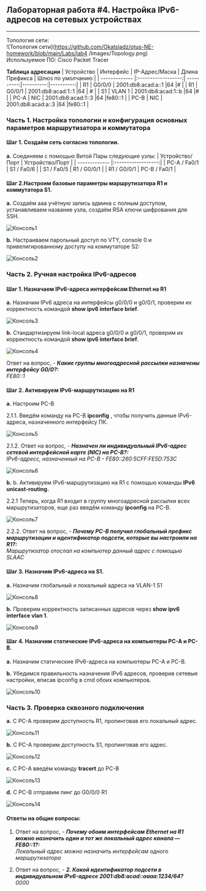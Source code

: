
## Лабораторная работа #4. Настройка IPv6-адресов на сетевых устройствах 
------

Топология сети:  
![Топология сети](https://github.com/Okatsladz/otus-NE-homework/blob/main/Labs/lab4                                  /Images/Topology.png)  
Используемое ПО: Cisco Packet Tracer 

**Таблица адресации**
| Устройство | Интерфейс  | IP-Адрес/Маска | Длина Префикса | Шлюз по умолчанию |
| ------------- |:------------------:| ----------:|----------:|----------:|
| R1     | G0/0/0    | 2001:db8:acad:а::1 |64 |# |
| R1     | G0/0/1 |   2001:db8:acad:1::1  |64 | # |
| S1    | VLAN 1    | 2001:db8:acad:1::b |64 |# |
| PC-A     | NIC |   2001:db8:acad:1::3  |64 |fe80::1 |
| PC-B     | NIC |   2001:db8:acad:а::3 |64 |fe80::1 |

### Часть 1. Настройка топологии и конфигурация основных параметров маршрутизатора и коммутатора

#### Шаг 1. Создаём сеть согласно топологии.  
**a.**	Соединяем с помощью Витой Пары следующие узлы:
| Устройство/Порт | Устройство/Порт | 
| ------------- |:------------------:| 
| PC-A / Fa0/1     | S1 / Fa0/6    | 
| S1 / Fa0/5     | R1 / G0/0/1    | 
| R1 / G0/0/1     | PC-B / Fa0/1   |   


#### Шаг 2.Настроим базовые параметры маршрутизатора R1 и коммутатора S1.
**a.**  Создаём aaa учётную запись админа с полным доступом, устанавливаем название узла, создаём RSA ключи шифрования для SSH.

![Консоль1](https://github.com/Okatsladz/otus-NE-homework/blob/main/Labs/lab5/Images/console1.png)    

**b.**  Настраиваем парольный доступ по VTY, console 0 и привелигированному доступу на коммутаторе S2:

![Консоль2](https://github.com/Okatsladz/otus-NE-homework/blob/main/Labs/lab5/Images/console2.png)    
 
  
### Часть 2. Ручная настройка IPv6-адресов

#### Шаг 1. Назначаем IPv6-адреса интерфейсам Ethernet на R1

**a.** Назначим IPv6 адреса на интерфейсы g0/0/0 и g0/0/1, проверим их корректность командой **show ipv6 interface brief**.

![Консоль3](https://github.com/Okatsladz/otus-NE-homework/blob/main/Labs/lab5/Images/console3.png)    

**b.** Cтандартизируем link-local адреса g0/0/0 и g0/0/1, проверим их корректность командой **show ipv6 interface brief**.

![Консоль4](https://github.com/Okatsladz/otus-NE-homework/blob/main/Labs/lab5/Images/console4.png)    

Ответ на вопрос, - **_Какие группы многоадресной рассылки назначены интерфейсу G0/0?:_**  
_FE80::1_

#### Шаг 2. Активируем IPv6-маршрутизацию на R1

**a.**	Настроим PC-B 

2.1.1. Введём команду на PC-B **ipconfig** , чтобы получить данные IPv6-адреса, назначенного интерфейсу ПК.

![Консоль5](https://github.com/Okatsladz/otus-NE-homework/blob/main/Labs/lab5/Images/console5.png)  

2.1.2. Ответ на вопрос, - **_Назначен ли индивидуальный IPv6-адрес сетевой интерфейсной карте (NIC) на PC-B?:_**  
_IPv6-адресс, назначенный на PC-B - FE80::260:5CFF:FE5D:753C_  

![Консоль6](https://github.com/Okatsladz/otus-NE-homework/blob/main/Labs/lab5/Images/console6.png)  

**b.**  b.	Активируем IPv6-маршрутизацию на R1 с помощью команды **IPv6 unicast-routing.**

2.2.1 Теперь, когда R1 входит в группу многоадресной рассылки всех маршрутизаторов, еще раз введём команду **ipconfig** на PC-B.

![Консоль7](https://github.com/Okatsladz/otus-NE-homework/blob/main/Labs/lab5/Images/console7.png)  

2.2.2. Ответ на вопрос, - **_Почему PC-B получил глобальный префикс маршрутизации и идентификатор подсети, которые вы настроили на R1?:_**  
_Маршрутизатор отослал на компьютер данный адрес с помощью SLAAC_  

#### Шаг 3. Назначим IPv6-адреса на S1.

**a.**	Назначим глобальный и локальный адреса на VLAN-1 S1

![Консоль8](https://github.com/Okatsladz/otus-NE-homework/blob/main/Labs/lab2/Images/console8.png)  

**b.**	Проверим корректность записанных адресов через **show ipv6 interface vlan 1**.

![Консоль9](https://github.com/Okatsladz/otus-NE-homework/blob/main/Labs/lab2/Images/console9.png)  

#### Шаг 4. Назначим статические IPv6-адреса на компьютеры PC-A и PC-B.

**a.**	Назначим статические IPv6-адреса на компьютеры PC-A и PC-B.

**b.**	Убедимся правильность назначения IPv6 адресов, проверив сетевые настройки, вписав ipconfig в cmd обоих компьютеров.

![Консоль10](https://github.com/Okatsladz/otus-NE-homework/blob/main/Labs/lab4/Images/console10.png)  

### Часть 3. Проверка сквозного подключения

**a.**	C PC-A проверим доступность R1, пропинговав его локальный адрес.

![Консоль11](https://github.com/Okatsladz/otus-NE-homework/blob/main/Labs/lab4/Images/console11.png)  

**b.**	C PC-A проверим доступность S1, пропинговав его адрес.

![Консоль12](https://github.com/Okatsladz/otus-NE-homework/blob/main/Labs/lab4/Images/console12.png)  

**с.**	C PC-A введём команду **tracert** до PC-B

![Консоль13](https://github.com/Okatsladz/otus-NE-homework/blob/main/Labs/lab4/Images/console13.png)  

**d.**	C PC-B отправим пинг до G0/0/0 R1

![Консоль14](https://github.com/Okatsladz/otus-NE-homework/blob/main/Labs/lab4/Images/console14.png)  

#### Ответы на общие вопросы: 

1. Ответ на вопрос, - **_Почему обоим интерфейсам Ethernet на R1 можно назначить один и тот же локальный адрес канала — FE80::1?:_**  	
_Локальный адрес можно назначить интерфейсам одного маршрутизатора_

2. Ответ на вопрос, - **_2.	Какой идентификатор подсети в индивидуальном IPv6-адресе 2001:db8:acad::aaaa:1234/64?_**  	
_0000_
